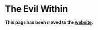 # The Evil Within

**This page has been moved to the [website](https://illusion0001.github.io/patch).**

<!--


[Installation Guide](https://illusion0001.github.io/install-instructions/)

## 60 FPS Unlock

GPU Limited. For use with 9th generation of game consoles.

Uses Triple buffering.

Author: [illusion](https://twitter.com/illusion0002)

In file `eboot.bin`

<details>
<summary>Code for 1.06 (Click to Expand)</summary>

```
0x23BCE3 00
```

</details>

Resolution patching are borked so it is not included here. 

<details>
<summary>Screenshots (Click to Expand)</summary>

<p align="center">
<img src="https://img-assets.illusion0001.workers.dev/assets/images/patches/preview/Zwei_NG/The Evil Within_20211011142742.png">
</p>

<p align="center">
<img src="https://img-assets.illusion0001.workers.dev/assets/images/patches/preview/Zwei_NG/The Evil Within_20211011142747.png">
</p>

</details>
